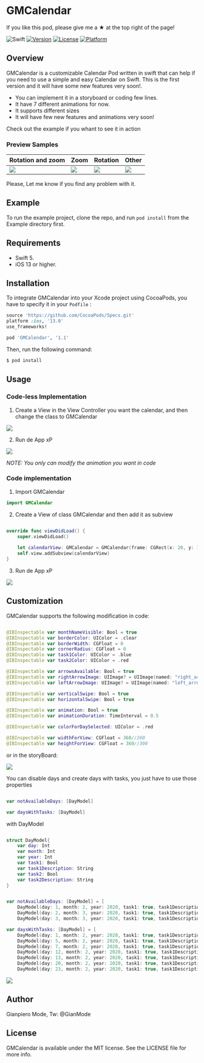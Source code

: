 # GMCalendar

If you like this pod, please give me a ★ at the top right of the page!


![Swift](https://github.com/gianmode1803/GMDCalendar/workflows/Swift/badge.svg?branch=master)
[![Version](https://img.shields.io/cocoapods/v/GMCalendar.svg?style=flat)](https://cocoapods.org/pods/GMCalendar)
[![License](https://img.shields.io/cocoapods/l/GMCalendar.svg?style=flat)](https://cocoapods.org/pods/GMCalendar)
[![Platform](https://img.shields.io/cocoapods/p/GMCalendar.svg?style=flat)](https://cocoapods.org/pods/GMCalendar)

## Overview

GMCalendar is a customizable Calendar Pod written in swift that can help if you need to use a simple and easy Calendar on Swift. This is the first version and it will have some new features very soon!.

- You can implement it in a storyboard or coding few lines.
- It have 7 different animations for now.
- It supports different sizes
- It will have few new features and animations very soon!

Check out the example if you whant to see it in action

### Preview Samples

| Rotation and zoom | Zoom | Rotation | Other |
| --- | --- | --- | --- |
| ![](https://media.giphy.com/media/cMPDjexkyPYmLLbnBO/giphy.gif) | ![](https://media.giphy.com/media/cMceTYWmeSoAtfbKUs/giphy.gif) | ![](https://media.giphy.com/media/lOmUn4SwToI788FlDu/giphy.gif) | ![](https://media.giphy.com/media/hsDV1x9SqPXuQTsFdU/giphy.gif) |


Please, Let me know if you find any problem with it.

## Example

To run the example project, clone the repo, and run `pod install` from the Example directory first.

## Requirements

- Swift 5.
- iOS 13 or higher.

## Installation

To integrate GMCalendar into your Xcode project using CocoaPods, you have to specify it in your  `Podfile` :

```ruby
source 'https://github.com/CocoaPods/Specs.git'
platform :ios, '13.0'
use_frameworks!

pod 'GMCalendar', '1.1'
```

Then, run the following command: 

```bash
$ pod install
```

## Usage

### Code-less Implementation

1. Create a View in the View Controller you want the calendar, and then change the class to GMCalendar

![](https://user-images.githubusercontent.com/22319734/75457716-179a6580-597d-11ea-9fb3-5363784517f8.png)

2. Run de App xP

![](https://user-images.githubusercontent.com/22319734/75457990-719b2b00-597d-11ea-8583-d50cc08ce8eb.png)

*NOTE: You only can modify the animation you want in code*

### Code implementation

1. Import GMCalendar

```swift
import GMCalendar
```
2. Create a View of class GMCalendar and then add it as subview

```swift

override func viewDidLoad() {
    super.viewDidLoad()
    
    let calendarView: GMCalendar = GMCalendar(frame: CGRect(x: 20, y: 100, width: 360, height: 360))
    self.view.addSubview(calendarView)   
}

```

3. Run de App xP

![](https://user-images.githubusercontent.com/22319734/75457990-719b2b00-597d-11ea-8583-d50cc08ce8eb.png)


## Customization

GMCalendar supports the following modification in code:

```swift

@IBInspectable var monthNameVisible: Bool = true
@IBInspectable var borderColor: UIColor = .clear
@IBInspectable var borderWidth: CGFloat = 0
@IBInspectable var cornerRadius: CGFloat = 0
@IBInspectable var task1Color: UIColor = .blue
@IBInspectable var task2Color: UIColor = .red

@IBInspectable var arrowsAvailable: Bool = true
@IBInspectable var rightArrowImage: UIImage? = UIImage(named: "right_arrow")
@IBInspectable var leftArrowImage: UIImage? = UIImage(named: "left_arrow")

@IBInspectable var verticalSwipe: Bool = true
@IBInspectable var horizontalSwipe: Bool = true

@IBInspectable var animation: Bool = true
@IBInspectable var animationDuration: TimeInterval = 0.5

@IBInspectable var colorForDaySelected: UIColor = .red

@IBInspectable var widthForView: CGFloat = 360//260
@IBInspectable var heightForView: CGFloat = 360//300

```
or in the storyBoard:

![](https://user-images.githubusercontent.com/22319734/75459414-9c867e80-597f-11ea-9941-0e2423b44e66.png)

You can disable days and create days with tasks, you just have to use those properties 

```swift

var notAvailableDays: [DayModel]

var daysWithTasks: [DayModel]

```
with DayModel

```swift

struct DayModel{
    var day: Int
    var month: Int
    var year: Int
    var task1: Bool
    var task1Description: String
    var task2: Bool
    var task2Description: String
}

```
```swift

var notAvailableDays: [DayModel] = [
    DayModel(day: 1, month: 2, year: 2020, task1: true, task1Description: "Prueba", task2: true, task2Description: "Prueba 2"),
    DayModel(day: 2, month: 3, year: 2020, task1: true, task1Description: "Prueba", task2: true, task2Description: "Prueba 2"),
    DayModel(day: 3, month: 3, year: 2020, task1: true, task1Description: "Prueba", task2: true, task2Description: "Prueba 2")]

var daysWithTasks: [DayModel] = [
    DayModel(day: 1, month: 2, year: 2020, task1: true, task1Description: "Prueba", task2: true, task2Description: "Prueba 2"),
    DayModel(day: 5, month: 2, year: 2020, task1: true, task1Description: "Prueba", task2: true, task2Description: "Prueba 2"),
    DayModel(day: 7, month: 2, year: 2020, task1: true, task1Description: "Prueba", task2: true, task2Description: "Prueba 2"),
    DayModel(day: 12, month: 2, year: 2020, task1: true, task1Description: "Prueba", task2: true, task2Description: "Prueba 2"),
    DayModel(day: 13, month: 2, year: 2020, task1: true, task1Description: "Prueba", task2: true, task2Description: "Prueba 2"),
    DayModel(day: 20, month: 2, year: 2020, task1: true, task1Description: "Prueba", task2: true, task2Description: "Prueba 2"),
    DayModel(day: 23, month: 2, year: 2020, task1: true, task1Description: "Prueba", task2: false, task2Description: "Prueba 2")]

```
![](https://user-images.githubusercontent.com/22319734/75530073-f3d62e80-5a13-11ea-9aa8-0ec1cfc2ddc2.png)

## Author

Gianpiero Mode, Tw: @GianMode

## License

GMCalendar is available under the MIT license. See the LICENSE file for more info.
